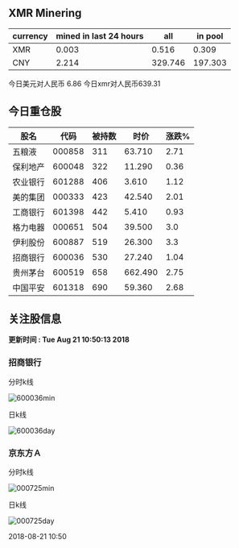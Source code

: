 ## XMR Minering

|currency|mined in last 24 hours|all|in pool|
|---|---|---|---|
|XMR|0.003|0.516|0.309|
|CNY|2.214|329.746|197.303|

今日美元对人民币 6.86	今日xmr对人民币639.31


## 今日重仓股 

|股名|代码|被持数|时价|涨跌%|
|---|---|---|---|---|
|五粮液|000858|311|63.710|2.71|
|保利地产|600048|322|11.290|0.36|
|农业银行|601288|406|3.610|1.12|
|美的集团|000333|423|42.540|2.01|
|工商银行|601398|442|5.410|0.93|
|格力电器|000651|504|39.500|3.0|
|伊利股份|600887|519|26.300|3.3|
|招商银行|600036|530|27.240|1.04|
|贵州茅台|600519|658|662.490|2.75|
|中国平安|601318|690|59.360|2.68|

## 关注股信息
**更新时间 : Tue Aug 21 10:50:13 2018**
### 招商银行 
分时k线

![600036min](http://image.sinajs.cn/newchart/min/n/sh600036.gif)

日k线

![600036day](http://image.sinajs.cn/newchart/daily/n/sh600036.gif)

### 京东方Ａ 
分时k线

![000725min](http://image.sinajs.cn/newchart/min/n/sz000725.gif)

日k线

![000725day](http://image.sinajs.cn/newchart/daily/n/sz000725.gif)

2018-08-21 10:50